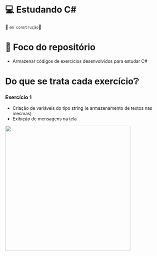# 💻 Estudando C#
🚧 `em construção`🚧

# 🧠 Foco do repositório
- Armazenar códigos de exercícios desenvolvidos para estudar C#

# Do que se trata cada exercício❔

<h3>Exercício 1</h3>

- Criação de variáveis do tipo string (e armazenamento de textos nas mesmas)
- Exibição de mensagens na tela
  
<img src="https://github.com/Maria-Faria/Csharp/assets/114308727/8154a744-fd6d-4621-b2a2-4dec8df66aca" style="width:400px">
